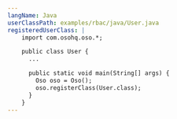 ```yaml
---
langName: Java
userClassPath: examples/rbac/java/User.java
registeredUserClass: |
    import com.osohq.oso.*;

    public class User {
      ...

      public static void main(String[] args) {
        Oso oso = Oso();
        oso.registerClass(User.class);
      }
    }
---
```

